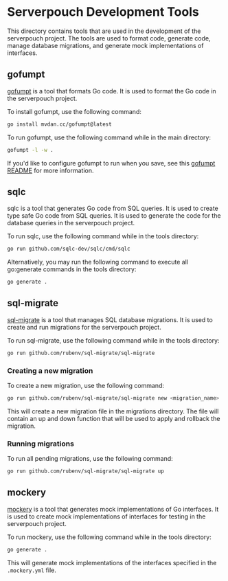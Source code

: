 # Serverpouch Development Tools
This directory contains tools that are used in the development of the serverpouch project. The tools are used to format code, generate code, manage database migrations, and generate mock implementations of interfaces.

## gofumpt
[gofumpt](https://github.com/mvdan/gofumpt) is a tool that formats Go code. It is used to format the Go code in the serverpouch project.

To install gofumpt, use the following command:
```bash
go install mvdan.cc/gofumpt@latest
```

To run gofumpt, use the following command while in the main directory:
```bash
gofumpt -l -w . 
```

If you'd like to configure gofumpt to run when you save, see this [gofumpt README](https://github.com/mvdan/gofumpt?tab=readme-ov-file#installation) for more information.

## sqlc
sqlc is a tool that generates Go code from SQL queries. It is used to create type safe Go code from SQL queries. It is used to generate the code for the database queries in the serverpouch project.

To run sqlc, use the following command while in the tools directory:
```bash
go run github.com/sqlc-dev/sqlc/cmd/sqlc 
```

Alternatively, you may run the following command to execute all go:generate commands in the tools directory:
```bash
go generate .
```

## sql-migrate
[sql-migrate](https://github.com/rubenv/sql-migrate) is a tool that manages SQL database migrations. It is used to create and run migrations for the serverpouch project.

To run sql-migrate, use the following command while in the tools directory:
```bash
go run github.com/rubenv/sql-migrate/sql-migrate 
```

### Creating a new migration

To create a new migration, use the following command:
```bash
go run github.com/rubenv/sql-migrate/sql-migrate new <migration_name>
```

This will create a new migration file in the migrations directory. The file will contain an up and down function that will be used to apply and rollback the migration.

### Running migrations

To run all pending migrations, use the following command:
```bash
go run github.com/rubenv/sql-migrate/sql-migrate up
```

## mockery
[mockery](https://github.com/vektra/mockery) is a tool that generates mock implementations of Go interfaces. It is used to create mock implementations of interfaces for testing in the serverpouch project.

To run mockery, use the following command while in the tools directory:
```bash
go generate .
```

This will generate mock implementations of the interfaces specified in the `.mockery.yml` file.
